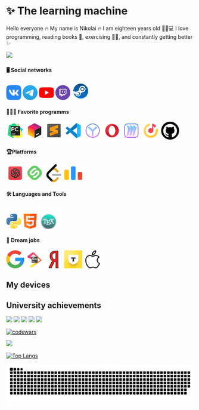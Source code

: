 


# ✨ The learning machine

Hello everyone 🔥 My name is Nikolai 🔥 I am eighteen years old 🧑🏻💻 I love programming, reading books 📗, exercising 🏂🏻, and constantly getting better ✨

<img src="https://github-profile-trophy.vercel.app/?username=n1k20&theme=juicyfresh&no-bg=true" />



#### 🖥️ Social networks

<a href="https://vk.com/n1k17"><img src="Image png Icon/Social networks/Icon VK" alt="Error" height="40"/></a>
<a href="https://t.me/prof_n1k17"><img src="Image png Icon/Social networks/Icon Telegram" alt="Error" height="40"/></a>
<a href="https://www.youtube.com/@n1k17-lite"><img src="Image png Icon/Social networks/Icon YouTube" alt="Error" height="40"/></a>
<a href="https://www.twitch.tv/may_flower_17"><img src="Image png Icon/Social networks/Icon Twitch" alt="Error" height="40"/></a>
<a href="https://steamcommunity.com/profiles/76561199596928911/"><img src="Image png Icon/Social networks/Icon Steam" height="48"></a>

#### 👩🏻‍💻 Favorite programms

<img src="Image png Icon/Favorite programms/Icon PyCharm" height="48"/></a>
<img src="Image png Icon/Favorite programms/Icon Toolbox" height="48"/></a>
<img src="Image png Icon/Favorite programms/Icon Sublime Text" height="48"/></a>
<img src="Image png Icon/Favorite programms/Icon VS code" height="48"/></a>
<img src="Image png Icon/Favorite programms/icons8-yandex-browser.svg" height="48"/></a>
<img src="Image png Icon/Favorite programms/Icon Opera" heigth="48"/></a>
<img src="Image png Icon/Favorite programms/Icon Miro" height="48"/></a>
<img src="Image png Icon/Favorite programms/Icon yandex music" height="48"/></a>
<img src="Image png Icon/Favorite programms/github_5968896.png" height="48"/></a>

#### 🏆Platforms

<a href="https://www.codewars.com/users/n1k20"><img src="Image png Icon/Platforms/Icon Codewars" alt="Error" height="48"/></a>
<a href="https://stepik.org/users/366393199/profile"><img src="Image png Icon/Platforms/Icon Stepik" alt="Error" height="48"/></a>
<a href="https://leetcode.com/u/n1k17"><img src="Image png Icon/Platforms/Icon LeetCode" alt="Error" height="48"/></a>
<a href="https://codeforces.net/profile/n1k17"><img src="Image png Icon/Platforms/Icon Codeforces" height="48"/></a>


#### 🛠️ Languages and Tools
<img src="Image png Icon/Technology/Icon Python" height="40"/></a>
<img src="Image png Icon/Technology/Icon HTML" height="40"/></a>
<img src="Image png Icon/Technology/Icon LaTeX" height="60"/></a>

#### 💼 Dream jobs 

<img src="Image png Icon/Dream jobs/Icon google" height="48"/></a>
<img src="Image png Icon/Dream jobs/Icon JetBrains" height="48"/></a>
<img src="Image png Icon/Dream jobs/Icon Yandex" height="48"/></a>
<img src="Image png Icon/Dream jobs/Icon T bank" height="48"/></a>
<img src="Image png Icon/Dream jobs/Icon apple" height="48"/></a>


## My devices


## University achievements

![](https://github-profile-summary-cards.vercel.app/api/cards/profile-details?username=n1k20&theme=solarized_dark)
![](https://github-profile-summary-cards.vercel.app/api/cards/most-commit-language?username=n1k20&theme=solarized_dark)
![](https://github-profile-summary-cards.vercel.app/api/cards/repos-per-language?username=n1k20&theme=solarized_dark)
![](https://github-profile-summary-cards.vercel.app/api/cards/stats?username=n1k20&theme=solarized_dark)
![](https://github-profile-summary-cards.vercel.app/api/cards/productive-time?username=n1k20&theme=solarized_dark)



[![codewars](https://www.codewars.com/users/n1k20/badges/large)](https://www.codewars.com/users/n1k20)

![](https://leetcard.jacoblin.cool/n1k17?theme=light,unicorn)

[![Top Langs](https://github-readme-stats.vercel.app/api/top-langs/?username=n1k20&theme=radical&hide_border=true&short_numbers=true&date_format=j%20M%5B%20Y%5D&card)](https://github.com/anuraghazra/github-readme-stats)


<picture>
  <source media="(prefers-color-scheme: dark)" srcset="https://github.com/n1k20/n1k20/blob/output/github-contribution-grid-snake-dark.svg">
  <source media="(prefers-color-scheme: light)" srcset="https://github.com/n1k20/n1k20/blob/output/github-contribution-grid-snake.svg">
  <img alt="github contribution grid snake animation" src="https://raw.githubusercontent.com/platane/platane/output/github-contribution-grid-snake.svg">
</picture>









